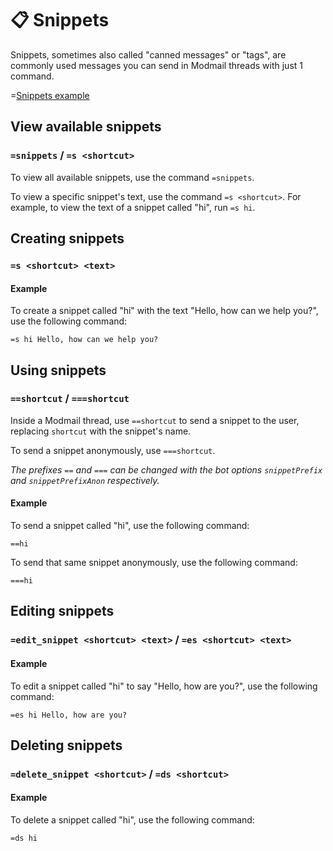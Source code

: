 # 📋 Snippets

Snippets, sometimes also called "canned messages" or "tags", are commonly used messages you can send in Modmail threads with just 1 command.

=[Snippets example](snippets.gif)

## View available snippets

### `=snippets` / `=s <shortcut>`

To view all available snippets, use the command `=snippets`.

To view a specific snippet's text, use the command `=s <shortcut>`.
For example, to view the text of a snippet called "hi", run `=s hi`.

## Creating snippets

### `=s <shortcut> <text>`

#### Example

To create a snippet called "hi" with the text "Hello, how can we help you?", use the following command:

`=s hi Hello, how can we help you?`

## Using snippets

### `==shortcut` / `===shortcut`

Inside a Modmail thread, use `==shortcut` to send a snippet to the user, replacing `shortcut` with the snippet's name.

To send a snippet anonymously, use `===shortcut`.

_The prefixes `==` and `===` can be changed with the bot options `snippetPrefix` and `snippetPrefixAnon` respectively._

#### Example

To send a snippet called "hi", use the following command:

`==hi`

To send that same snippet anonymously, use the following command:

`===hi`

## Editing snippets

### `=edit_snippet <shortcut> <text>` / `=es <shortcut> <text>`

#### Example

To edit a snippet called "hi" to say "Hello, how are you?", use the following command:

`=es hi Hello, how are you?`

## Deleting snippets

### `=delete_snippet <shortcut>` / `=ds <shortcut>`

#### Example

To delete a snippet called "hi", use the following command:

`=ds hi`
